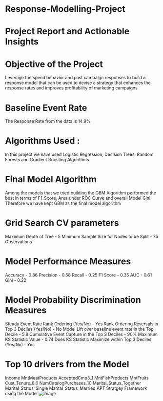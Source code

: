 # Response-Modelling-Project
# Project Report and Actionable Insights
# Objective of the Project
Leverage the spend behavior and past campaign responses to build a response model that can
be used to devise a strategy that enhances the response rates and improves profitability of
marketing campaigns
# Baseline Event Rate
The Response Rate from the data is 14.9%
# Algorithms Used :
In this project we have used Logistic Regression, Decision Trees, Random Forests and Gradient
Boosting Algorithms
# Final Model Algorithm
Among the models that we tried building the GBM Algorithm performed the best in terms of
F1_Score, Area under ROC Curve and overall Model Gini
Therefore we have kept GBM as the final model algorithm
# Grid Search CV parameters
Maximum Depth of Tree - 5
Minimum Sample Size for Nodes to be Split - 75 Observations
# Model Performance Measures
Accuracy - 0.86
Precision - 0.58
Recall - 0.25
F1 Score - 0.35
AUC - 0.61
Gini - 0.22
# Model Probability Discrimination Measures
Steady Event Rate Rank Ordering (Yes/No) - Yes
Rank Ordering Reversals in Top 3 Deciles (Yes/No) - No
Model Lift over baseline event rate in the Top Decile - 5.8
Cumulative Event Capture in the Top 3 Deciles - 90%
Maximum KS Statistic Value - 0.74
Does KS Statistic Maximize within Top 3 Deciles (Yes/No) - Yes
# Top 10 drivers from the Model
Income
MntMeatProducts
AcceptedCmp3_1
MntFishProducts
MntFruits
Cust_Tenure_8.0
NumCatalogPurchases_10
Marital_Status_Together
Marital_Status_Single
Marital_Status_Married
APT Stratgey Framework using the Model
![image](https://github.com/RajeshShankar23/Response-Modelling-Project/assets/70463933/46bf07eb-8103-4b1a-a325-03dccd98add7)

